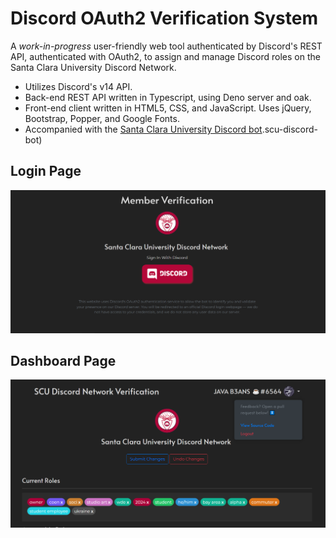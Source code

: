 # Discord OAuth2 Verification System
A *work-in-progress* user-friendly web tool authenticated by Discord's REST API, authenticated with OAuth2, to assign and manage Discord roles on the Santa Clara University Discord Network.

- Utilizes Discord's v14 API.
- Back-end REST API written in Typescript, using Deno server and oak.
- Front-end client written in HTML5, CSS, and JavaScript. Uses jQuery, Bootstrap, Popper, and Google Fonts.
- Accompanied with the [Santa Clara University Discord bot](https://github.com/JAVAB3ANS/).scu-discord-bot)

## Login Page
![Login](login.png)

## Dashboard Page
![Dashboard](dashboard.png) 